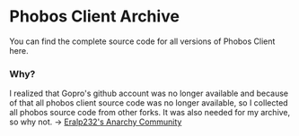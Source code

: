 # Phobos Client Archive

You can find the complete source code for all versions of Phobos Client here.
### Why?
I realized that Gopro's github account was no longer available and because of that all phobos client source code was no longer available, so I collected all phobos source code from other forks. It was also needed for my archive, so why not. 
→ [Eralp232's Anarchy Community](https://discord.gg/dNyVgyvsYG)


